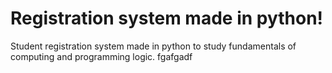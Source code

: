 # Registration system made in python!
Student registration system made in python to study fundamentals of computing and programming logic.
fgafgadf
